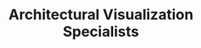 ---
title: Architectural Visualization Specialists
description: At Inteck3D, we’re all about service and what we can do for you. We offer a variety of different options from 2D drafting to 3D images, videos, and 360 tours.

hero1: 3D Architectural Rendering with
hero2: Inteck3d
hero3: See your vision. Expand the potential.

heading1: See it before you Build it.
heading1_sub: "Do you want to renovate, pre-sell your condo or housing development, or finally build your dream home? What if you could see or showcase your space before construction even begins? Using sophisticated software, Inteck3D creates high end images and tours of your home in stunning virtual reality. If you’re in the housing business, you can showcase and sell your homes before the foundation is even laid. And if you’re building that dream kitchen or bathroom, not only can you see your vision, but you can also see and experiment with paint hues, cabinets, counters, and tiles."

service1: 2D & 3D Rendering
service1_desc: "We can build a 3D virtual reality from your already existing 2D drafting or vice versa: produce 2D blueprints ready for construction from your envisioned 3D space. Quality can range from general to detailed - we are versatile and ready to meet your needs."

service2: 3D Tours & Videos
service2_desc: "Showcase and market your space with a beautifully rendered video tour available in either Bronze, Gold, or Platinum quality. Or try a 360 self guided tour to envision your dream home - perfection is achievable when you can chew on the space from wall to wall, corner to corner."

service3: Architectural Drawing
service3_desc: "Our drawings aren’t just a sketch of your vision; they can make your plans a reality. Our specialists can produce architectural drawings that allow you to request permanent applications. Take our blueprints, give them to your builder and start construction right away!"


heading2: What Can Our Architectural Visualization Specialist Do For You?
heading2_sub: "At Inteck3D, we’re all about service and what we can do for you. We offer a variety of different options from 2D drafting to 3D images, videos, and 360 tours. If you’re someone looking to build a dream house or a kitchen or basement renovation you’ll likely want a different product than a landlord wanting to showcase and market their condo or housing development.
<br><br>
<strong>Our Bronze</strong> quality images and video renders are perfect for visualizing spatial orientation and referencing. The renders can be produced almost instantaneously and are inexpensive, although not superb quality.
<br><br>
<strong>Gold</strong> quality renders are an affordable balance between the Bronze lower quality and the pristine quality of Platinum. Gold allows you to see textures, lighting, and colours in detail.
<br><br>
<strong>Platinum</strong> renders are perfect if you want to market and showcase a rental property, condo, or housing development. Potential prospects will be wowed by the clarity and details of your space captured in stunning virtual reality. Platinum pricing is the ideal choice if you can spread the cost over numerous units.
<br><br>
<strong>The 360 Tour</strong> is another fantastic product to help you market your rental property or secondary income suite. A Gold or Platinum video is a good way to catch interest but if your prospects want a more detailed look, the 360 self guided tour lets them take their time going through the whole house. If you’re doing a renovation and want to study it in detail, the 360 tour is also the best choice for you."

Testimonial1_comment: "Working with you has been a game changer "
Testimonial1_name: Katja Rimmi - Katja Rimmi Interiors
Testimonial1: Working with Inteck3d has been a game changer for our business. We design whole house remodels for our clients and we also work on new home design and construction. It would not be possible for us to keep up with demand and deliver in a timely fashion for our clients without the expert help from Inteck3d in visualizing these homes in 3D. They communicate proactively and clearly, understanding our needs and objectives easily.  

Testimonial2_comment: "A trusted partner "
Testimonial2_name: Jason M. Cutter - Transcend Inc.
Testimonial2: Since I have started working with Ivan and his staff at Inteck3D they have set the standard for both trust and communication. Trusting you have a partner that understands the need to adhere to deadlines is crucial in our success. Since aligning with Inteck3d we believe we have the perfect alignment where our quality products are now shown in our presentation, construction drawings and renderings. 


Testimonial3_comment: Amazing quality work
Testimonial3_name: Yan and Kimberley
Testimonial3: Designing and creating a house plan can be stressful and time consuming but working with inteck3d for our dream home made it so easy and We could not be happier with the results. Inteck3d was very conscientious of our desires and time. The service was beyond expected. Communication was clear and easy and timelines were always respected.  They made sure to give us availabilities that worked for us. The quality of our house plan was amazing! We feel as if we’ve been in it before it’s even build.


Testimonial4_comment: Inteck3D's is a breath of fresh air
Testimonial4_name: Steve Hunsader, Coronado Construction, SF Bay Area.
Testimonial4: I'm glad to have met Ivan and his crew back in 2019. In today's world, where most sub-contractors cause project delays and provide less than optimal work, Inteck3D's is a breath of fresh air. They keep to their schedule while providing exceptional work. Communication from them is timely and clear. They ask questions when we provide information that could be interpreted in multiple ways instead of making assumptions. Intek3d is now a sharp tool we'll hold close in out toolbag. 


service4: Renovation Visualization
service4_desc: Having trouble imagining your open kitchen reno without that extra wall? Or wondering if a marble countertop is the right choice? Inteck takes your space dimensions and lets you experiment and see and exactly what your reno will look like. It’s easy to make those hard design decisions when you can actually see them in action!

service5: Dream Home Visualization
service5_desc: Inteck is a designer’s dream. Experiment with floor plans, walls, staircase design, the works, and nail down exactly what you envision your dream home to look like. We can even import data into our program so you can see how your actual furniture can look like in your dream space.

service6: Large Project Visualization
service6_desc: If you’re looking for a way to market your condo or housing development and find prospects before construction is finished, Inteck can help. Showcase your condos or homes and wow your prospects with our stunning video rendered tours.

cta: QUESTIONS ABOUT OUR SERVICES?
cta_sub: 
cta_link: /contact
---